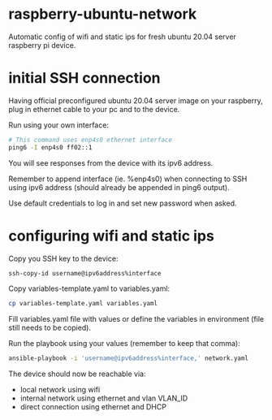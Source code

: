 # raspberry-ubuntu-network
Automatic config of wifi and static ips for fresh ubuntu 20.04 server raspberry pi device.

# initial SSH connection
Having official preconfigured ubuntu 20.04 server image on your raspberry,
plug in ethernet cable to your pc and to the device.

Run using your own interface:
```bash
# This command uses enp4s0 ethernet interface
ping6 -I enp4s0 ff02::1
```
You will see responses from the device with its ipv6 address.

Remember to append interface (ie. %enp4s0) when connecting to SSH
using ipv6 address (should already be appended in ping6 output).

Use default credentials to log in and set new password when asked.

# configuring wifi and static ips

Copy you SSH key to the device:
```bash
ssh-copy-id username@ipv6address%interface
```

Copy variables-template.yaml to variables.yaml:
```bash
cp variables-template.yaml variables.yaml
```
Fill variables.yaml file with values or
define the variables in environment (file still needs to be copied).

Run the playbook using your values (remember to keep that comma):
```bash
ansible-playbook -i 'username@ipv6address%interface,' network.yaml
```

The device should now be reachable via:
 - local network using wifi
 - internal network using ethernet and vlan VLAN_ID
 - direct connection using ethernet and DHCP
